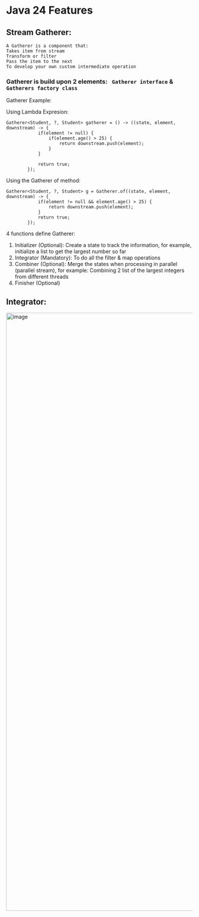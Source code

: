 
# Java 24 Features

## Stream Gatherer:
```
A Gatherer is a component that:
Takes item from stream
Transform or filter
Pass the item to the next 
To develop your own custom intermediate operation
```
### Gatherer is build upon 2 elements: ``` Gatherer interface``` & ``` Gatherers factory class ```

Gatherer Example:

Using Lambda Expresion:
```
Gatherer<Student, ?, Student> gatherer = () -> ((state, element, downstream) -> {
            if(element != null) {
                if(element.age() > 25) {
                    return downstream.push(element);
                }
            }

            return true;
        });
```
Using the Gatherer of method:
```
Gatherer<Student, ?, Student> g = Gatherer.of((state, element, downstream) -> {
            if(element != null && element.age() > 25) {
                return downstream.push(element);
            }
            return true;
        });
```

4 functions define Gatherer:

1. Initializer (Optional): Create a state to track the information, for example, initialize a list to get the largest number so far
2. Integrator (Mandatory): To do all the filter & map operations
3. Combiner (Optional): Merge the states when processing in parallel (parallel stream), for example: Combining 2 list of the largest integers from different threads
4. Finisher (Optional)


## Integrator: 
<img width="1611" alt="image" src="https://github.com/user-attachments/assets/15c5f3f8-b120-4a83-a001-92a2e8385136" />



